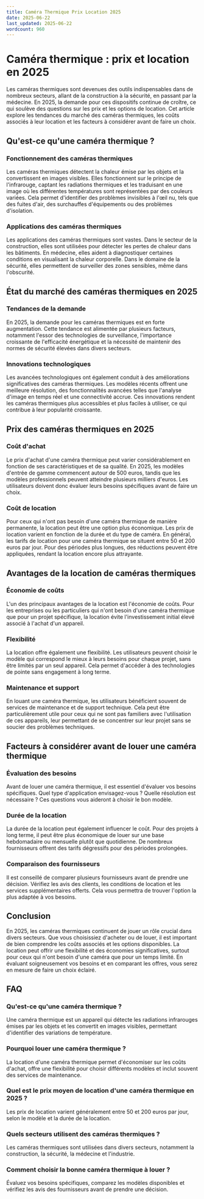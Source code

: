 ```yaml
---
title: Caméra Thermique Prix Location 2025
date: 2025-06-22
last_updated: 2025-06-22
wordcount: 960
---
```


# Caméra thermique : prix et location en 2025

Les caméras thermiques sont devenues des outils indispensables dans de nombreux secteurs, allant de la construction à la sécurité, en passant par la médecine. En 2025, la demande pour ces dispositifs continue de croître, ce qui soulève des questions sur les prix et les options de location. Cet article explore les tendances du marché des caméras thermiques, les coûts associés à leur location et les facteurs à considérer avant de faire un choix.

## Qu'est-ce qu'une caméra thermique ?

### Fonctionnement des caméras thermiques

Les caméras thermiques détectent la chaleur émise par les objets et la convertissent en images visibles. Elles fonctionnent sur le principe de l'infrarouge, captant les radiations thermiques et les traduisant en une image où les différentes températures sont représentées par des couleurs variées. Cela permet d'identifier des problèmes invisibles à l'œil nu, tels que des fuites d'air, des surchauffes d'équipements ou des problèmes d'isolation.

### Applications des caméras thermiques

Les applications des caméras thermiques sont vastes. Dans le secteur de la construction, elles sont utilisées pour détecter les pertes de chaleur dans les bâtiments. En médecine, elles aident à diagnostiquer certaines conditions en visualisant la chaleur corporelle. Dans le domaine de la sécurité, elles permettent de surveiller des zones sensibles, même dans l'obscurité.

## État du marché des caméras thermiques en 2025

### Tendances de la demande

En 2025, la demande pour les caméras thermiques est en forte augmentation. Cette tendance est alimentée par plusieurs facteurs, notamment l'essor des technologies de surveillance, l'importance croissante de l'efficacité énergétique et la nécessité de maintenir des normes de sécurité élevées dans divers secteurs.

### Innovations technologiques

Les avancées technologiques ont également conduit à des améliorations significatives des caméras thermiques. Les modèles récents offrent une meilleure résolution, des fonctionnalités avancées telles que l'analyse d'image en temps réel et une connectivité accrue. Ces innovations rendent les caméras thermiques plus accessibles et plus faciles à utiliser, ce qui contribue à leur popularité croissante.

## Prix des caméras thermiques en 2025

### Coût d'achat

Le prix d'achat d'une caméra thermique peut varier considérablement en fonction de ses caractéristiques et de sa qualité. En 2025, les modèles d'entrée de gamme commencent autour de 500 euros, tandis que les modèles professionnels peuvent atteindre plusieurs milliers d'euros. Les utilisateurs doivent donc évaluer leurs besoins spécifiques avant de faire un choix.

### Coût de location

Pour ceux qui n'ont pas besoin d'une caméra thermique de manière permanente, la location peut être une option plus économique. Les prix de location varient en fonction de la durée et du type de caméra. En général, les tarifs de location pour une caméra thermique se situent entre 50 et 200 euros par jour. Pour des périodes plus longues, des réductions peuvent être appliquées, rendant la location encore plus attrayante.

## Avantages de la location de caméras thermiques

### Économie de coûts

L'un des principaux avantages de la location est l'économie de coûts. Pour les entreprises ou les particuliers qui n'ont besoin d'une caméra thermique que pour un projet spécifique, la location évite l'investissement initial élevé associé à l'achat d'un appareil.

### Flexibilité

La location offre également une flexibilité. Les utilisateurs peuvent choisir le modèle qui correspond le mieux à leurs besoins pour chaque projet, sans être limités par un seul appareil. Cela permet d'accéder à des technologies de pointe sans engagement à long terme.

### Maintenance et support

En louant une caméra thermique, les utilisateurs bénéficient souvent de services de maintenance et de support technique. Cela peut être particulièrement utile pour ceux qui ne sont pas familiers avec l'utilisation de ces appareils, leur permettant de se concentrer sur leur projet sans se soucier des problèmes techniques.

## Facteurs à considérer avant de louer une caméra thermique

### Évaluation des besoins

Avant de louer une caméra thermique, il est essentiel d'évaluer vos besoins spécifiques. Quel type d'application envisagez-vous ? Quelle résolution est nécessaire ? Ces questions vous aideront à choisir le bon modèle.

### Durée de la location

La durée de la location peut également influencer le coût. Pour des projets à long terme, il peut être plus économique de louer sur une base hebdomadaire ou mensuelle plutôt que quotidienne. De nombreux fournisseurs offrent des tarifs dégressifs pour des périodes prolongées.

### Comparaison des fournisseurs

Il est conseillé de comparer plusieurs fournisseurs avant de prendre une décision. Vérifiez les avis des clients, les conditions de location et les services supplémentaires offerts. Cela vous permettra de trouver l'option la plus adaptée à vos besoins.

## Conclusion

En 2025, les caméras thermiques continuent de jouer un rôle crucial dans divers secteurs. Que vous choisissiez d'acheter ou de louer, il est important de bien comprendre les coûts associés et les options disponibles. La location peut offrir une flexibilité et des économies significatives, surtout pour ceux qui n'ont besoin d'une caméra que pour un temps limité. En évaluant soigneusement vos besoins et en comparant les offres, vous serez en mesure de faire un choix éclairé.

## FAQ

### Qu'est-ce qu'une caméra thermique ?

Une caméra thermique est un appareil qui détecte les radiations infrarouges émises par les objets et les convertit en images visibles, permettant d'identifier des variations de température.

### Pourquoi louer une caméra thermique ?

La location d'une caméra thermique permet d'économiser sur les coûts d'achat, offre une flexibilité pour choisir différents modèles et inclut souvent des services de maintenance.

### Quel est le prix moyen de location d'une caméra thermique en 2025 ?

Les prix de location varient généralement entre 50 et 200 euros par jour, selon le modèle et la durée de la location.

### Quels secteurs utilisent des caméras thermiques ?

Les caméras thermiques sont utilisées dans divers secteurs, notamment la construction, la sécurité, la médecine et l'industrie.

### Comment choisir la bonne caméra thermique à louer ?

Évaluez vos besoins spécifiques, comparez les modèles disponibles et vérifiez les avis des fournisseurs avant de prendre une décision.